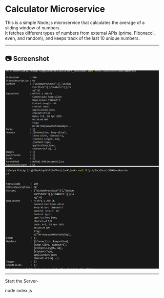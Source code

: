 # Calculator Microservice

This is a simple Node.js microservice that calculates the average of a sliding window of numbers.  
It fetches different types of numbers from external APIs (prime, Fibonacci, even, and random), and keeps track of the last 10 unique numbers.

---

## 📷 Screenshot

![App Screenshot](./ss1.png)
![App Screenshot](./ss2.png)

---

Start the Server- 

node index.js

